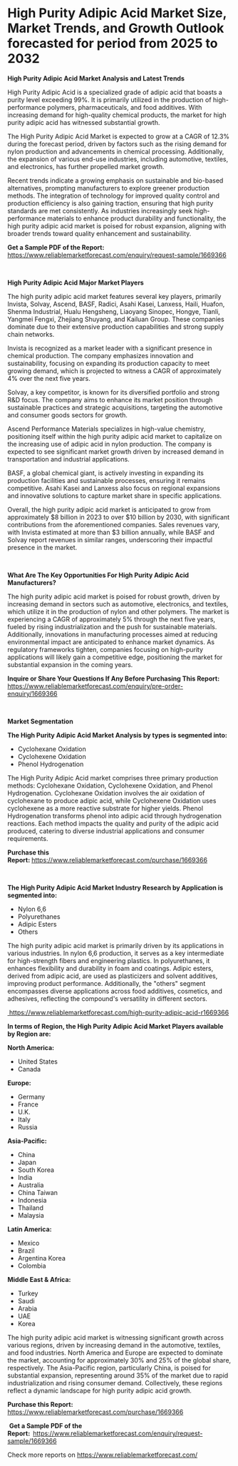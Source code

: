 <p><h1>High Purity Adipic Acid Market Size, Market Trends, and Growth Outlook forecasted for period from 2025 to 2032</h1></p><p><strong>High Purity Adipic Acid Market Analysis and Latest Trends</strong></p>
<p><p>High Purity Adipic Acid is a specialized grade of adipic acid that boasts a purity level exceeding 99%. It is primarily utilized in the production of high-performance polymers, pharmaceuticals, and food additives. With increasing demand for high-quality chemical products, the market for high purity adipic acid has witnessed substantial growth.</p><p>The High Purity Adipic Acid Market is expected to grow at a CAGR of 12.3% during the forecast period, driven by factors such as the rising demand for nylon production and advancements in chemical processing. Additionally, the expansion of various end-use industries, including automotive, textiles, and electronics, has further propelled market growth. </p><p>Recent trends indicate a growing emphasis on sustainable and bio-based alternatives, prompting manufacturers to explore greener production methods. The integration of technology for improved quality control and production efficiency is also gaining traction, ensuring that high purity standards are met consistently. As industries increasingly seek high-performance materials to enhance product durability and functionality, the high purity adipic acid market is poised for robust expansion, aligning with broader trends toward quality enhancement and sustainability.</p></p>
<p><strong>Get a Sample PDF of the Report:&nbsp;</strong> <a href="https://www.reliablemarketforecast.com/enquiry/request-sample/1669366?utm_campaign=2190&utm_medium=2&utm_source=Github&utm_content=ia&utm_term=05022025&utm_id=high-purity-adipic-acid">https://www.reliablemarketforecast.com/enquiry/request-sample/1669366</a></p>
<p>&nbsp;</p>
<p><strong>High Purity Adipic Acid Major Market Players</strong></p>
<p><p>The high purity adipic acid market features several key players, primarily Invista, Solvay, Ascend, BASF, Radici, Asahi Kasei, Lanxess, Haili, Huafon, Shenma Industrial, Hualu Hengsheng, Liaoyang Sinopec, Hongye, Tianli, Yangmei Fengxi, Zhejiang Shuyang, and Kailuan Group. These companies dominate due to their extensive production capabilities and strong supply chain networks.</p><p>Invista is recognized as a market leader with a significant presence in chemical production. The company emphasizes innovation and sustainability, focusing on expanding its production capacity to meet growing demand, which is projected to witness a CAGR of approximately 4% over the next five years. </p><p>Solvay, a key competitor, is known for its diversified portfolio and strong R&D focus. The company aims to enhance its market position through sustainable practices and strategic acquisitions, targeting the automotive and consumer goods sectors for growth.</p><p>Ascend Performance Materials specializes in high-value chemistry, positioning itself within the high purity adipic acid market to capitalize on the increasing use of adipic acid in nylon production. The company is expected to see significant market growth driven by increased demand in transportation and industrial applications.</p><p>BASF, a global chemical giant, is actively investing in expanding its production facilities and sustainable processes, ensuring it remains competitive. Asahi Kasei and Lanxess also focus on regional expansions and innovative solutions to capture market share in specific applications.</p><p>Overall, the high purity adipic acid market is anticipated to grow from approximately $8 billion in 2023 to over $10 billion by 2030, with significant contributions from the aforementioned companies. Sales revenues vary, with Invista estimated at more than $3 billion annually, while BASF and Solvay report revenues in similar ranges, underscoring their impactful presence in the market.</p></p>
<p>&nbsp;</p>
<p><strong>What Are The Key Opportunities For High Purity Adipic Acid Manufacturers?</strong></p>
<p><p>The high purity adipic acid market is poised for robust growth, driven by increasing demand in sectors such as automotive, electronics, and textiles, which utilize it in the production of nylon and other polymers. The market is experiencing a CAGR of approximately 5% through the next five years, fueled by rising industrialization and the push for sustainable materials. Additionally, innovations in manufacturing processes aimed at reducing environmental impact are anticipated to enhance market dynamics. As regulatory frameworks tighten, companies focusing on high-purity applications will likely gain a competitive edge, positioning the market for substantial expansion in the coming years.</p></p>
<p><strong>Inquire or Share Your Questions If Any Before Purchasing This Report:</strong> <a href="https://www.reliablemarketforecast.com/enquiry/pre-order-enquiry/1669366?utm_campaign=2190&utm_medium=2&utm_source=Github&utm_content=ia&utm_term=05022025&utm_id=high-purity-adipic-acid">https://www.reliablemarketforecast.com/enquiry/pre-order-enquiry/1669366</a></p>
<p>&nbsp;</p>
<p><strong>Market Segmentation</strong></p>
<p><strong>The High Purity Adipic Acid Market Analysis by types is segmented into:</strong></p>
<p><ul><li>Cyclohexane Oxidation</li><li>Cyclohexene Oxidation</li><li>Phenol Hydrogenation</li></ul></p>
<p><p>The High Purity Adipic Acid market comprises three primary production methods: Cyclohexane Oxidation, Cyclohexene Oxidation, and Phenol Hydrogenation. Cyclohexane Oxidation involves the air oxidation of cyclohexane to produce adipic acid, while Cyclohexene Oxidation uses cyclohexene as a more reactive substrate for higher yields. Phenol Hydrogenation transforms phenol into adipic acid through hydrogenation reactions. Each method impacts the quality and purity of the adipic acid produced, catering to diverse industrial applications and consumer requirements.</p></p>
<p><strong>Purchase this Report:&nbsp;</strong><a href="https://www.reliablemarketforecast.com/purchase/1669366?utm_campaign=2190&utm_medium=2&utm_source=Github&utm_content=ia&utm_term=05022025&utm_id=high-purity-adipic-acid">https://www.reliablemarketforecast.com/purchase/1669366</a></p>
<p>&nbsp;</p>
<p><strong>The High Purity Adipic Acid Market Industry Research by Application is segmented into:</strong></p>
<p><ul><li>Nylon 6,6</li><li>Polyurethanes</li><li>Adipic Esters</li><li>Others</li></ul></p>
<p><p>The high purity adipic acid market is primarily driven by its applications in various industries. In nylon 6,6 production, it serves as a key intermediate for high-strength fibers and engineering plastics. In polyurethanes, it enhances flexibility and durability in foam and coatings. Adipic esters, derived from adipic acid, are used as plasticizers and solvent additives, improving product performance. Additionally, the "others" segment encompasses diverse applications across food additives, cosmetics, and adhesives, reflecting the compound's versatility in different sectors.</p></p>
<p><a href="https://www.reliablemarketforecast.com/high-purity-adipic-acid-r1669366?utm_campaign=2190&utm_medium=2&utm_source=Github&utm_content=ia&utm_term=05022025&utm_id=high-purity-adipic-acid">&nbsp;https://www.reliablemarketforecast.com/high-purity-adipic-acid-r1669366</a></p>
<p><strong>In terms of Region, the High Purity Adipic Acid Market Players available by Region are:</strong></p>
<p>
    <p> <strong> North America: </strong>
        <ul>
            <li>United States</li>
            <li>Canada</li>
        </ul>
        </p> 
    <p> <strong> Europe: </strong>
        <ul>
            <li>Germany</li>
            <li>France</li>
            <li>U.K.</li>
            <li>Italy</li>
            <li>Russia</li>
        </ul>
        </p> 
    <p> <strong> Asia-Pacific: </strong>
        <ul>
            <li>China</li>
            <li>Japan</li>
            <li>South Korea</li>
            <li>India</li>
            <li>Australia</li>
            <li>China Taiwan</li>
            <li>Indonesia</li>
            <li>Thailand</li>
            <li>Malaysia</li>
        </ul>
        </p> 
    <p> <strong> Latin America: </strong>
        <ul>
            <li>Mexico</li>
            <li>Brazil</li>
            <li>Argentina Korea</li>
            <li>Colombia</li>
        </ul>
        </p> 
    <p> <strong> Middle East & Africa: </strong>
        <ul>
            <li>Turkey</li>
            <li>Saudi</li>
            <li>Arabia</li>
            <li>UAE</li>
            <li>Korea</li>
        </ul>
    </p>
    </p>
<p><p>The high purity adipic acid market is witnessing significant growth across various regions, driven by increasing demand in the automotive, textiles, and food industries. North America and Europe are expected to dominate the market, accounting for approximately 30% and 25% of the global share, respectively. The Asia-Pacific region, particularly China, is poised for substantial expansion, representing around 35% of the market due to rapid industrialization and rising consumer demand. Collectively, these regions reflect a dynamic landscape for high purity adipic acid growth.</p></p>
<p><strong>Purchase this Report: </strong><a href="https://www.reliablemarketforecast.com/purchase/1669366?utm_campaign=2190&utm_medium=2&utm_source=Github&utm_content=ia&utm_term=05022025&utm_id=high-purity-adipic-acid">https://www.reliablemarketforecast.com/purchase/1669366</a></p>
<p>&nbsp;<strong>Get a Sample PDF of the Report:&nbsp;&nbsp;</strong><a href="https://www.reliablemarketforecast.com/enquiry/request-sample/1669366?utm_campaign=2190&utm_medium=2&utm_source=Github&utm_content=ia&utm_term=05022025&utm_id=high-purity-adipic-acid">https://www.reliablemarketforecast.com/enquiry/request-sample/1669366</a></p>
<p><strong></strong></p>
<p>Check more reports on <a href="https://www.reliablemarketforecast.com/?utm_campaign=2190&utm_medium=2&utm_source=Github&utm_content=ia&utm_term=05022025&utm_id=high-purity-adipic-acid">https://www.reliablemarketforecast.com/</a></p>